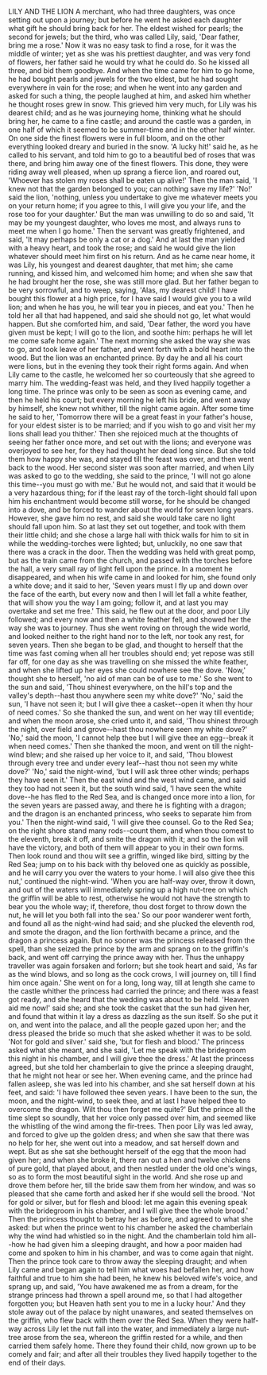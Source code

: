 LILY AND THE LION
A
merchant,
who
had
three
daughters,
was
once
setting
out
upon
a
journey;
but
before
he
went
he
asked
each
daughter
what
gift
he
should
bring
back
for
her.
The
eldest
wished
for
pearls;
the
second
for
jewels;
but
the
third,
who
was
called
Lily,
said,
'Dear
father,
bring
me
a
rose.'
Now
it
was
no
easy
task
to
find
a
rose,
for
it
was
the
middle
of
winter;
yet
as
she
was
his
prettiest
daughter,
and
was
very
fond
of
flowers,
her
father
said
he
would
try
what
he
could
do.
So
he
kissed
all
three,
and
bid
them
goodbye.
And
when
the
time
came
for
him
to
go
home,
he
had
bought
pearls
and
jewels
for
the
two
eldest,
but
he
had
sought
everywhere
in
vain
for
the
rose;
and
when
he
went
into
any
garden
and
asked
for
such
a
thing,
the
people
laughed
at
him,
and
asked
him
whether
he
thought
roses
grew
in
snow.
This
grieved
him
very
much,
for
Lily
was
his
dearest
child;
and
as
he
was
journeying
home,
thinking
what
he
should
bring
her,
he
came
to
a
fine
castle;
and
around
the
castle
was
a
garden,
in
one
half
of
which
it
seemed
to
be
summer-time
and
in
the
other
half
winter.
On
one
side
the
finest
flowers
were
in
full
bloom,
and
on
the
other
everything
looked
dreary
and
buried
in
the
snow.
'A
lucky
hit!'
said
he,
as
he
called
to
his
servant,
and
told
him
to
go
to
a
beautiful
bed
of
roses
that
was
there,
and
bring
him
away
one
of
the
finest
flowers.
This
done,
they
were
riding
away
well
pleased,
when
up
sprang
a
fierce
lion,
and
roared
out,
'Whoever
has
stolen
my
roses
shall
be
eaten
up
alive!'
Then
the
man
said,
'I
knew
not
that
the
garden
belonged
to
you;
can
nothing
save
my
life?'
'No!'
said
the
lion,
'nothing,
unless
you
undertake
to
give
me
whatever
meets
you
on
your
return
home;
if
you
agree
to
this,
I
will
give
you
your
life,
and
the
rose
too
for
your
daughter.'
But
the
man
was
unwilling
to
do
so
and
said,
'It
may
be
my
youngest
daughter,
who
loves
me
most,
and
always
runs
to
meet
me
when
I
go
home.'
Then
the
servant
was
greatly
frightened,
and
said,
'It
may
perhaps
be
only
a
cat
or
a
dog.'
And
at
last
the
man
yielded
with
a
heavy
heart,
and
took
the
rose;
and
said
he
would
give
the
lion
whatever
should
meet
him
first
on
his
return.
And
as
he
came
near
home,
it
was
Lily,
his
youngest
and
dearest
daughter,
that
met
him;
she
came
running,
and
kissed
him,
and
welcomed
him
home;
and
when
she
saw
that
he
had
brought
her
the
rose,
she
was
still
more
glad.
But
her
father
began
to
be
very
sorrowful,
and
to
weep,
saying,
'Alas,
my
dearest
child!
I
have
bought
this
flower
at
a
high
price,
for
I
have
said
I
would
give
you
to
a
wild
lion;
and
when
he
has
you,
he
will
tear
you
in
pieces,
and
eat
you.'
Then
he
told
her
all
that
had
happened,
and
said
she
should
not
go,
let
what
would
happen.
But
she
comforted
him,
and
said,
'Dear
father,
the
word
you
have
given
must
be
kept;
I
will
go
to
the
lion,
and
soothe
him:
perhaps
he
will
let
me
come
safe
home
again.'
The
next
morning
she
asked
the
way
she
was
to
go,
and
took
leave
of
her
father,
and
went
forth
with
a
bold
heart
into
the
wood.
But
the
lion
was
an
enchanted
prince.
By
day
he
and
all
his
court
were
lions,
but
in
the
evening
they
took
their
right
forms
again.
And
when
Lily
came
to
the
castle,
he
welcomed
her
so
courteously
that
she
agreed
to
marry
him.
The
wedding-feast
was
held,
and
they
lived
happily
together
a
long
time.
The
prince
was
only
to
be
seen
as
soon
as
evening
came,
and
then
he
held
his
court;
but
every
morning
he
left
his
bride,
and
went
away
by
himself,
she
knew
not
whither,
till
the
night
came
again.
After
some
time
he
said
to
her,
'Tomorrow
there
will
be
a
great
feast
in
your
father's
house,
for
your
eldest
sister
is
to
be
married;
and
if
you
wish
to
go
and
visit
her
my
lions
shall
lead
you
thither.'
Then
she
rejoiced
much
at
the
thoughts
of
seeing
her
father
once
more,
and
set
out
with
the
lions;
and
everyone
was
overjoyed
to
see
her,
for
they
had
thought
her
dead
long
since.
But
she
told
them
how
happy
she
was,
and
stayed
till
the
feast
was
over,
and
then
went
back
to
the
wood.
Her
second
sister
was
soon
after
married,
and
when
Lily
was
asked
to
go
to
the
wedding,
she
said
to
the
prince,
'I
will
not
go
alone
this
time--you
must
go
with
me.'
But
he
would
not,
and
said
that
it
would
be
a
very
hazardous
thing;
for
if
the
least
ray
of
the
torch-light
should
fall
upon
him
his
enchantment
would
become
still
worse,
for
he
should
be
changed
into
a
dove,
and
be
forced
to
wander
about
the
world
for
seven
long
years.
However,
she
gave
him
no
rest,
and
said
she
would
take
care
no
light
should
fall
upon
him.
So
at
last
they
set
out
together,
and
took
with
them
their
little
child;
and
she
chose
a
large
hall
with
thick
walls
for
him
to
sit
in
while
the
wedding-torches
were
lighted;
but,
unluckily,
no
one
saw
that
there
was
a
crack
in
the
door.
Then
the
wedding
was
held
with
great
pomp,
but
as
the
train
came
from
the
church,
and
passed
with
the
torches
before
the
hall,
a
very
small
ray
of
light
fell
upon
the
prince.
In
a
moment
he
disappeared,
and
when
his
wife
came
in
and
looked
for
him,
she
found
only
a
white
dove;
and
it
said
to
her,
'Seven
years
must
I
fly
up
and
down
over
the
face
of
the
earth,
but
every
now
and
then
I
will
let
fall
a
white
feather,
that
will
show
you
the
way
I
am
going;
follow
it,
and
at
last
you
may
overtake
and
set
me
free.'
This
said,
he
flew
out
at
the
door,
and
poor
Lily
followed;
and
every
now
and
then
a
white
feather
fell,
and
showed
her
the
way
she
was
to
journey.
Thus
she
went
roving
on
through
the
wide
world,
and
looked
neither
to
the
right
hand
nor
to
the
left,
nor
took
any
rest,
for
seven
years.
Then
she
began
to
be
glad,
and
thought
to
herself
that
the
time
was
fast
coming
when
all
her
troubles
should
end;
yet
repose
was
still
far
off,
for
one
day
as
she
was
travelling
on
she
missed
the
white
feather,
and
when
she
lifted
up
her
eyes
she
could
nowhere
see
the
dove.
'Now,'
thought
she
to
herself,
'no
aid
of
man
can
be
of
use
to
me.'
So
she
went
to
the
sun
and
said,
'Thou
shinest
everywhere,
on
the
hill's
top
and
the
valley's
depth--hast
thou
anywhere
seen
my
white
dove?'
'No,'
said
the
sun,
'I
have
not
seen
it;
but
I
will
give
thee
a
casket--open
it
when
thy
hour
of
need
comes.'
So
she
thanked
the
sun,
and
went
on
her
way
till
eventide;
and
when
the
moon
arose,
she
cried
unto
it,
and
said,
'Thou
shinest
through
the
night,
over
field
and
grove--hast
thou
nowhere
seen
my
white
dove?'
'No,'
said
the
moon,
'I
cannot
help
thee
but
I
will
give
thee
an
egg--break
it
when
need
comes.'
Then
she
thanked
the
moon,
and
went
on
till
the
night-wind
blew;
and
she
raised
up
her
voice
to
it,
and
said,
'Thou
blowest
through
every
tree
and
under
every
leaf--hast
thou
not
seen
my
white
dove?'
'No,'
said
the
night-wind,
'but
I
will
ask
three
other
winds;
perhaps
they
have
seen
it.'
Then
the
east
wind
and
the
west
wind
came,
and
said
they
too
had
not
seen
it,
but
the
south
wind
said,
'I
have
seen
the
white
dove--he
has
fled
to
the
Red
Sea,
and
is
changed
once
more
into
a
lion,
for
the
seven
years
are
passed
away,
and
there
he
is
fighting
with
a
dragon;
and
the
dragon
is
an
enchanted
princess,
who
seeks
to
separate
him
from
you.'
Then
the
night-wind
said,
'I
will
give
thee
counsel.
Go
to
the
Red
Sea;
on
the
right
shore
stand
many
rods--count
them,
and
when
thou
comest
to
the
eleventh,
break
it
off,
and
smite
the
dragon
with
it;
and
so
the
lion
will
have
the
victory,
and
both
of
them
will
appear
to
you
in
their
own
forms.
Then
look
round
and
thou
wilt
see
a
griffin,
winged
like
bird,
sitting
by
the
Red
Sea;
jump
on
to
his
back
with
thy
beloved
one
as
quickly
as
possible,
and
he
will
carry
you
over
the
waters
to
your
home.
I
will
also
give
thee
this
nut,'
continued
the
night-wind.
'When
you
are
half-way
over,
throw
it
down,
and
out
of
the
waters
will
immediately
spring
up
a
high
nut-tree
on
which
the
griffin
will
be
able
to
rest,
otherwise
he
would
not
have
the
strength
to
bear
you
the
whole
way;
if,
therefore,
thou
dost
forget
to
throw
down
the
nut,
he
will
let
you
both
fall
into
the
sea.'
So
our
poor
wanderer
went
forth,
and
found
all
as
the
night-wind
had
said;
and
she
plucked
the
eleventh
rod,
and
smote
the
dragon,
and
the
lion
forthwith
became
a
prince,
and
the
dragon
a
princess
again.
But
no
sooner
was
the
princess
released
from
the
spell,
than
she
seized
the
prince
by
the
arm
and
sprang
on
to
the
griffin's
back,
and
went
off
carrying
the
prince
away
with
her.
Thus
the
unhappy
traveller
was
again
forsaken
and
forlorn;
but
she
took
heart
and
said,
'As
far
as
the
wind
blows,
and
so
long
as
the
cock
crows,
I
will
journey
on,
till
I
find
him
once
again.'
She
went
on
for
a
long,
long
way,
till
at
length
she
came
to
the
castle
whither
the
princess
had
carried
the
prince;
and
there
was
a
feast
got
ready,
and
she
heard
that
the
wedding
was
about
to
be
held.
'Heaven
aid
me
now!'
said
she;
and
she
took
the
casket
that
the
sun
had
given
her,
and
found
that
within
it
lay
a
dress
as
dazzling
as
the
sun
itself.
So
she
put
it
on,
and
went
into
the
palace,
and
all
the
people
gazed
upon
her;
and
the
dress
pleased
the
bride
so
much
that
she
asked
whether
it
was
to
be
sold.
'Not
for
gold
and
silver.'
said
she,
'but
for
flesh
and
blood.'
The
princess
asked
what
she
meant,
and
she
said,
'Let
me
speak
with
the
bridegroom
this
night
in
his
chamber,
and
I
will
give
thee
the
dress.'
At
last
the
princess
agreed,
but
she
told
her
chamberlain
to
give
the
prince
a
sleeping
draught,
that
he
might
not
hear
or
see
her.
When
evening
came,
and
the
prince
had
fallen
asleep,
she
was
led
into
his
chamber,
and
she
sat
herself
down
at
his
feet,
and
said:
'I
have
followed
thee
seven
years.
I
have
been
to
the
sun,
the
moon,
and
the
night-wind,
to
seek
thee,
and
at
last
I
have
helped
thee
to
overcome
the
dragon.
Wilt
thou
then
forget
me
quite?'
But
the
prince
all
the
time
slept
so
soundly,
that
her
voice
only
passed
over
him,
and
seemed
like
the
whistling
of
the
wind
among
the
fir-trees.
Then
poor
Lily
was
led
away,
and
forced
to
give
up
the
golden
dress;
and
when
she
saw
that
there
was
no
help
for
her,
she
went
out
into
a
meadow,
and
sat
herself
down
and
wept.
But
as
she
sat
she
bethought
herself
of
the
egg
that
the
moon
had
given
her;
and
when
she
broke
it,
there
ran
out
a
hen
and
twelve
chickens
of
pure
gold,
that
played
about,
and
then
nestled
under
the
old
one's
wings,
so
as
to
form
the
most
beautiful
sight
in
the
world.
And
she
rose
up
and
drove
them
before
her,
till
the
bride
saw
them
from
her
window,
and
was
so
pleased
that
she
came
forth
and
asked
her
if
she
would
sell
the
brood.
'Not
for
gold
or
silver,
but
for
flesh
and
blood:
let
me
again
this
evening
speak
with
the
bridegroom
in
his
chamber,
and
I
will
give
thee
the
whole
brood.'
Then
the
princess
thought
to
betray
her
as
before,
and
agreed
to
what
she
asked:
but
when
the
prince
went
to
his
chamber
he
asked
the
chamberlain
why
the
wind
had
whistled
so
in
the
night.
And
the
chamberlain
told
him
all--how
he
had
given
him
a
sleeping
draught,
and
how
a
poor
maiden
had
come
and
spoken
to
him
in
his
chamber,
and
was
to
come
again
that
night.
Then
the
prince
took
care
to
throw
away
the
sleeping
draught;
and
when
Lily
came
and
began
again
to
tell
him
what
woes
had
befallen
her,
and
how
faithful
and
true
to
him
she
had
been,
he
knew
his
beloved
wife's
voice,
and
sprang
up,
and
said,
'You
have
awakened
me
as
from
a
dream,
for
the
strange
princess
had
thrown
a
spell
around
me,
so
that
I
had
altogether
forgotten
you;
but
Heaven
hath
sent
you
to
me
in
a
lucky
hour.'
And
they
stole
away
out
of
the
palace
by
night
unawares,
and
seated
themselves
on
the
griffin,
who
flew
back
with
them
over
the
Red
Sea.
When
they
were
half-way
across
Lily
let
the
nut
fall
into
the
water,
and
immediately
a
large
nut-tree
arose
from
the
sea,
whereon
the
griffin
rested
for
a
while,
and
then
carried
them
safely
home.
There
they
found
their
child,
now
grown
up
to
be
comely
and
fair;
and
after
all
their
troubles
they
lived
happily
together
to
the
end
of
their
days.
